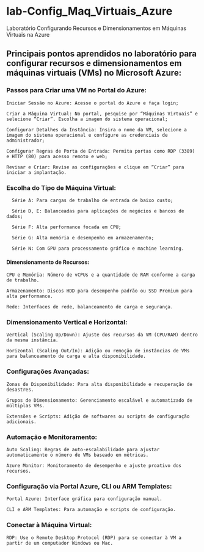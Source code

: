# lab-Config_Maq_Virtuais_Azure
Laboratório Configurando Recursos e Dimensionamentos em Máquinas Virtuais na Azure


## Principais pontos aprendidos no laboratório para configurar recursos e dimensionamentos em máquinas virtuais (VMs) no Microsoft Azure:


### Passos para Criar uma VM no Portal do Azure:
	Iniciar Sessão no Azure: Acesse o portal do Azure e faça login;
	
	Criar a Máquina Virtual: No portal, pesquise por “Máquinas Virtuais” e selecione “Criar”. Escolha a imagem do sistema operacional;
	
	Configurar Detalhes da Instância: Insira o nome da VM, selecione a imagem do sistema operacional e configure as credenciais de administrador;
	
	Configurar Regras de Porta de Entrada: Permita portas como RDP (3389) e HTTP (80) para acesso remoto e web;
	
	Revisar e Criar: Revise as configurações e clique em “Criar” para iniciar a implantação.

    
### Escolha do Tipo de Máquina Virtual:
	  Série A: Para cargas de trabalho de entrada de baixo custo;
	  
	  Série D, E: Balanceadas para aplicações de negócios e bancos de dados;
	  
	  Série F: Alta performance focada em CPU;
	  
	  Série G: Alta memória e desempenho em armazenamento;
	  
	  Série N: Com GPU para processamento gráfico e machine learning.
  

#### Dimensionamento de Recursos:
	CPU e Memória: Número de vCPUs e a quantidade de RAM conforme a carga de trabalho.
	
	Armazenamento: Discos HDD para desempenho padrão ou SSD Premium para alta performance.
	
	Rede: Interfaces de rede, balanceamento de carga e segurança.


### Dimensionamento Vertical e Horizontal:
	Vertical (Scaling Up/Down): Ajuste dos recursos da VM (CPU/RAM) dentro da mesma instância.
	
	Horizontal (Scaling Out/In): Adição ou remoção de instâncias de VMs para balanceamento de carga e alta disponibilidade.


### Configurações Avançadas:
	Zonas de Disponibilidade: Para alta disponibilidade e recuperação de desastres.
	
	Grupos de Dimensionamento: Gerenciamento escalável e automatizado de múltiplas VMs.
	
	Extensões e Scripts: Adição de softwares ou scripts de configuração adicionais.


### Automação e Monitoramento:
	Auto Scaling: Regras de auto-escalabilidade para ajustar automaticamente o número de VMs baseado em métricas.
	
	Azure Monitor: Monitoramento de desempenho e ajuste proativo dos recursos.


### Configuração via Portal Azure, CLI ou ARM Templates:
	Portal Azure: Interface gráfica para configuração manual.
	
	CLI e ARM Templates: Para automação e scripts de configuração.


### Conectar à Máquina Virtual:
	RDP: Use o Remote Desktop Protocol (RDP) para se conectar à VM a partir de um computador Windows ou Mac.
